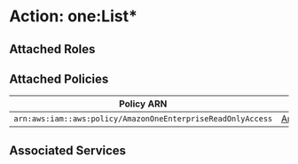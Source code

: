 # Action: one:List*

## Attached Roles

## Attached Policies

| Policy ARN | Policy Name |
|------------|-------------|
| `arn:aws:iam::aws:policy/AmazonOneEnterpriseReadOnlyAccess` | [AmazonOneEnterpriseReadOnlyAccess](../policies.md#amazononeenterprisereadonlyaccess) |

## Associated Services

